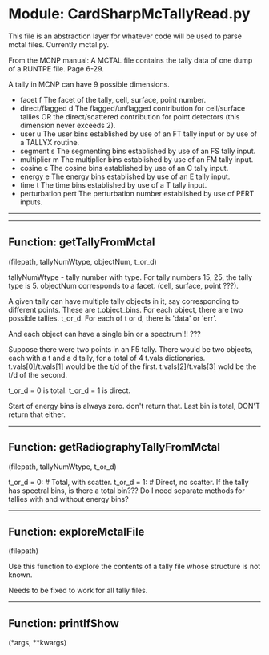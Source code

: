# Module: CardSharpMcTallyRead.py
This file is an abstraction layer for whatever code will be used to parse
mctal files. Currently mctal.py.

From the MCNP manual:
A MCTAL file contains the tally data of one dump of a RUNTPE file. Page 6-29.

A tally in MCNP can have 9 possible dimensions.

- facet f The facet of the tally, cell, surface, point number.
- direct/flagged d The flagged/unflagged contribution for cell/surface tallies OR the
                  direct/scattered contribution for point detectors (this dimension never
                  exceeds 2).
- user u The user bins established by use of an FT tally input or by use of a
        TALLYX routine.
- segment s The segmenting bins established by use of an FS tally input.
- multiplier m The multiplier bins established by use of an FM tally input.
- cosine c The cosine bins established by use of an C tally input.
- energy e The energy bins established by use of an E tally input.
- time t The time bins established by use of a T tally input.
- perturbation pert The perturbation number established by use of PERT inputs.

-----------------
-----------------
## Function: getTallyFromMctal
(filepath, tallyNumWtype, objectNum, t_or_d)

tallyNumWtype - tally number with type. For tally numbers 15, 25, the tally type is 5.
objectNum corresponds to a facet. (cell, surface, point ???).

A given tally can have multiple tally objects in it, say corresponding to different points. These are t.object_bins.
For each object, there are two possible tallies. t_or_d.
For each of t or d, there is 'data' or 'err'.

And each object can have a single bin or a spectrum!!! ???

Suppose there were two points in an F5 tally.
There would be two objects, each with a t and a d tally, for a total of 4 t.vals dictionaries.
t.vals[0]/t.vals[1] would be the t/d of the first.
t.vals[2]/t.vals[3] wold be the t/d of the second.

t_or_d = 0 is total.
t_or_d = 1 is direct.

Start of energy bins is always zero. don't return that.
Last bin is total, DON'T return that either.

-----------------
## Function: getRadiographyTallyFromMctal
(filepath, tallyNumWtype, t_or_d)

t_or_d = 0: # Total, with scatter.
t_or_d = 1: # Direct, no scatter.
   If the tally has spectral bins, is there a total bin???
Do I need separate methods for tallies with and without energy bins?

-----------------
## Function: exploreMctalFile
(filepath)

Use this function to explore the contents of a tally file whose structure is not known.

Needs to be fixed to work for all tally files.

-----------------
## Function: printIfShow
(*args, **kwargs)



